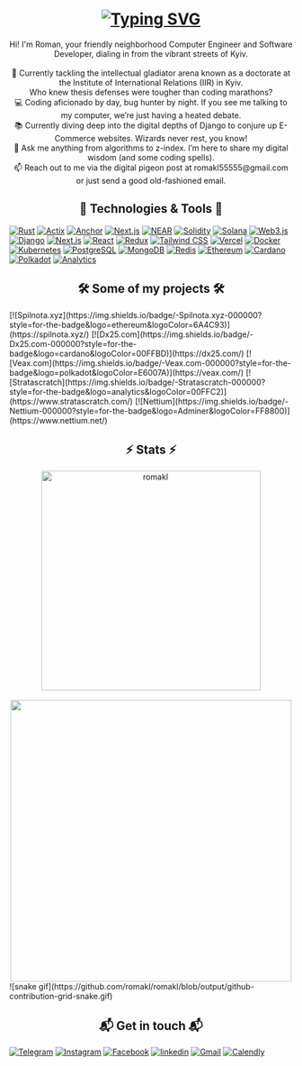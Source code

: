 <h1 align="center">
<a href="https://git.io/typing-svg"><img src="https://readme-typing-svg.herokuapp.com?font=Fira+Code&weight=600&pause=1000&center=true&vCenter=true&random=false&width=950&separator=%3C&lines=Hi%2C+my+name+is+Roman!%3CLike+a+true+Roman%2C+I+build+empires+%E2%80%93+digital+ones%3CSome+say+all+roads+lead+to+Rome;+I+say+all+blocks+lead+to+decentralization.%3CIn+Web3+we+trust%2C+until+the+gas+fees+are+too+much+%3CThey+told+me+Web3+could+be+a+scam%2C+so+I+decided+to+make+it+a+reality+%3CFrom+the+Forum+to+the+blockchain+%E2%80%93+Roman+by+heart" alt="Typing SVG" /></a>
</h1>

<p align="center">
Hi! I'm Roman, your friendly neighborhood Computer Engineer and Software Developer, dialing in from the vibrant streets of Kyiv.
  <br>
  <br>
🔬 Currently tackling the intellectual gladiator arena known as a doctorate at the Institute of International Relations (IIR) in Kyiv. 
  <br>
Who knew thesis defenses were tougher than coding marathons?
  <br>
💻 Coding aficionado by day, bug hunter by night. If you see me talking to my computer, we’re just having a heated debate.
  <br>
📚 Currently diving deep into the digital depths of Django to conjure up E-Commerce websites. Wizards never rest, you know!
  <br>
💬 Ask me anything from algorithms to z-index. I’m here to share my digital wisdom (and some coding spells).
  <br>
📫 Reach out to me via the digital pigeon post at romakl55555@gmail.com or just send a good old-fashioned email.
<h2 align="center">🔧 Technologies & Tools 🔧</h2>
  
[![Rust](https://img.shields.io/badge/-Rust-000000?style=for-the-badge&logo=Rust&logoColor=DE4C34)](https://www.rust-lang.org/)
[![Actix](https://img.shields.io/badge/-Actix-000000?style=for-the-badge&logo=actix&logoColor=9D1B7F)](https://actix.rs/)
[![Anchor](https://img.shields.io/badge/-Anchor-000000?style=for-the-badge&logo=anchor&logoColor=0B6FCF)](https://www.anchor-lang.com/)
[![Next.js](https://img.shields.io/badge/-Next.js-000000?style=for-the-badge&logo=Next.js&logoColor=00C7B7)](https://nextjs.org/)
[![NEAR](https://img.shields.io/badge/-NEAR-000000?style=for-the-badge&logo=NEAR&logoColor=00C1DE)](https://near.org/)
[![Solidity](https://img.shields.io/badge/-Solidity-000000?style=for-the-badge&logo=solidity&logoColor=6A4C93)](https://soliditylang.org/)
[![Solana](https://img.shields.io/badge/-Solana-000000?style=for-the-badge&logo=Solana&logoColor=00FFBD)](https://solana.com/)
[![Web3.js](https://img.shields.io/badge/-Web3.js-000000?style=for-the-badge&logo=Web3.js&logoColor=F16821)](https://web3js.readthedocs.io/)
[![Django](https://img.shields.io/badge/-Django-000000?style=for-the-badge&logo=Django&logoColor=092E20)](https://www.djangoproject.com/)
[![Next.js](https://img.shields.io/badge/-Next.js-000000?style=for-the-badge&logo=Next.js&logoColor=00C7B7)](https://nextjs.org/)
[![React](https://img.shields.io/badge/-React-000000?style=for-the-badge&logo=React&logoColor=61DAFB)](https://reactjs.org/)
[![Redux](https://img.shields.io/badge/-Redux-000000?style=for-the-badge&logo=Redux&logoColor=764ABC)](https://redux.js.org/)
[![Tailwind CSS](https://img.shields.io/badge/-Tailwind%20CSS-000000?style=for-the-badge&logo=Tailwind%20CSS&logoColor=38B2AC)](https://tailwindcss.com/)
[![Vercel](https://img.shields.io/badge/-Vercel-000000?style=for-the-badge&logo=Vercel&logoColor=000000)](https://vercel.com/)
[![Docker](https://img.shields.io/badge/-Docker-000000?style=for-the-badge&logo=Docker&logoColor=2496ED)](https://www.docker.com/)
[![Kubernetes](https://img.shields.io/badge/-Kubernetes-000000?style=for-the-badge&logo=Kubernetes&logoColor=326CE5)](https://kubernetes.io/)
[![PostgreSQL](https://img.shields.io/badge/-PostgreSQL-000000?style=for-the-badge&logo=PostgreSQL&logoColor=336791)](https://www.postgresql.org/)
[![MongoDB](https://img.shields.io/badge/-MongoDB-000000?style=for-the-badge&logo=MongoDB&logoColor=47A248)](https://www.mongodb.com/)
[![Redis](https://img.shields.io/badge/-Redis-000000?style=for-the-badge&logo=Redis&logoColor=DC382D)](https://redis.io/)
[![Ethereum](https://img.shields.io/badge/-Ethereum-000000?style=for-the-badge&logo=Ethereum&logoColor=3C3C3D)](https://ethereum.org/)
[![Cardano](https://img.shields.io/badge/-Cardano-000000?style=for-the-badge&logo=Cardano&logoColor=00FFBD)](https://cardano.org/)
[![Polkadot](https://img.shields.io/badge/-Polkadot-000000?style=for-the-badge&logo=Polkadot&logoColor=E6007A)](https://polkadot.network/)
[![Analytics](https://img.shields.io/badge/-Analytics-000000?style=for-the-badge&logo=Analytics&logoColor=00FFC2)](https://www.analytics.com/)


<h2 align="center">🛠️ Some of my projects 🛠️</h2>
[![Spilnota.xyz](https://img.shields.io/badge/-Spilnota.xyz-000000?style=for-the-badge&logo=ethereum&logoColor=6A4C93)](https://spilnota.xyz/)
[![Dx25.com](https://img.shields.io/badge/-Dx25.com-000000?style=for-the-badge&logo=cardano&logoColor=00FFBD)](https://dx25.com/)
[![Veax.com](https://img.shields.io/badge/-Veax.com-000000?style=for-the-badge&logo=polkadot&logoColor=E6007A)](https://veax.com/)
[![Stratascratch](https://img.shields.io/badge/-Stratascratch-000000?style=for-the-badge&logo=analytics&logoColor=00FFC2)](https://www.stratascratch.com/)
[![Nettium](https://img.shields.io/badge/-Nettium-000000?style=for-the-badge&logo=Adminer&logoColor=FF8800)](https://www.nettium.net/)

<h2 align="center">⚡ Stats ⚡</h2>
<div align=center>
    <a href="https://github.com/denvercoder1/github-readme-streak-stats" title="Go to Source">
      <img width=390 src="https://streak-stats.demolab.com/?user=romakl&theme=react&border=61dafb&hide_border=true" alt="romakl" />
    </a>
  <br>
    <br>
  <img src="https://github-readme-activity-graph.vercel.app/graph?username=romakl&theme=react-dark&bg_color=20232a&hide_border=true" width="500px">
</div>
![snake gif](https://github.com/romakl/romakl/blob/output/github-contribution-grid-snake.gif)

<h2 align="center"> 📬 Get in touch 📬</h2>

[![Telegram](https://img.shields.io/badge/-Telegram-000000?style=for-the-badge&logo=telegram&logoColor=2CA5E0)](https://t.me/romainkl)
[![Instagram](https://img.shields.io/badge/-Instagram-000000?style=for-the-badge&logo=instagram&logoColor=E4405F)](https://www.instagram.com/romain_kliuiev/)
[![Facebook](https://img.shields.io/badge/-Facebook-000000?style=for-the-badge&logo=facebook&logoColor=1877F2)](https://www.facebook.com/Romainkliuiev/)
[![linkedin](https://img.shields.io/badge/-linkedin-000000?style=for-the-badge&logo=linkedin&logoColor=0A66C2)](https://www.linkedin.com/in/roman-kliuiev-605a0114b)
[![Gmail](https://img.shields.io/badge/-Gmail-000000?style=for-the-badge&logo=gmail&logoColor=EA4335)](https://mailhide.io/e/t0ToVKfS)
[![Calendly](https://img.shields.io/badge/-Book%20a%20call-000000?style=for-the-badge&logo=googlecalendar&logoColor=#4285F4)](https://calendly.com/romainkl)
